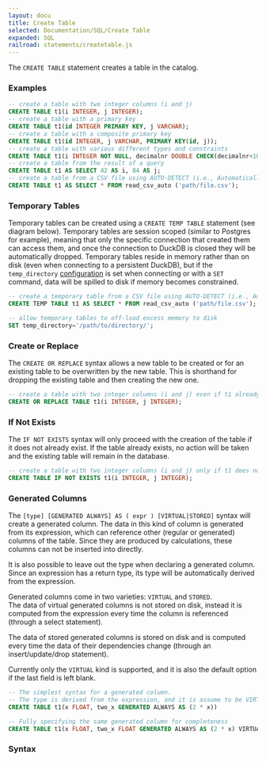 ```yaml
---
layout: docu
title: Create Table
selected: Documentation/SQL/Create Table
expanded: SQL
railroad: statements/createtable.js
---
```

The `CREATE TABLE` statement creates a table in the catalog.

### Examples
```sql
-- create a table with two integer columns (i and j)
CREATE TABLE t1(i INTEGER, j INTEGER);
-- create a table with a primary key
CREATE TABLE t1(id INTEGER PRIMARY KEY, j VARCHAR);
-- create a table with a composite primary key
CREATE TABLE t1(id INTEGER, j VARCHAR, PRIMARY KEY(id, j));
-- create a table with various different types and constraints
CREATE TABLE t1(i INTEGER NOT NULL, decimalnr DOUBLE CHECK(decimalnr<10), date DATE UNIQUE, time TIMESTAMP);
-- create a table from the result of a query
CREATE TABLE t1 AS SELECT 42 AS i, 84 AS j;
-- create a table from a CSV file using AUTO-DETECT (i.e., Automatically detecting column names and types)
CREATE TABLE t1 AS SELECT * FROM read_csv_auto ('path/file.csv');
```
### Temporary Tables

Temporary tables can be created using a `CREATE TEMP TABLE` statement (see diagram below). 
Temporary tables are session scoped (similar to Postgres for example), meaning that only the specific connection that created them can access them, and once the connection to DuckDB is closed they will be automatically dropped. 
Temporary tables reside in memory rather than on disk (even when connecting to a persistent DuckDB), but if the `temp_directory` [configuration](/docs/sql/configuration) is set when connecting or with a `SET` command, data will be spilled to disk if memory becomes constrained. 

```sql
-- create a temporary table from a CSV file using AUTO-DETECT (i.e., Automatically detecting column names and types)
CREATE TEMP TABLE t1 AS SELECT * FROM read_csv_auto ('path/file.csv');

-- allow temporary tables to off-load excess memory to disk
SET temp_directory='/path/to/directory/';
```

### Create or Replace

The `CREATE OR REPLACE` syntax allows a new table to be created or for an existing table to be overwritten by the new table. This is shorthand for dropping the existing table and then creating the new one.

```sql
-- create a table with two integer columns (i and j) even if t1 already exists
CREATE OR REPLACE TABLE t1(i INTEGER, j INTEGER);
```

### If Not Exists

The `IF NOT EXISTS` syntax will only proceed with the creation of the table if it does not already exist. If the table already exists, no action will be taken and the existing table will remain in the database. 

```sql
-- create a table with two integer columns (i and j) only if t1 does not exist yet. 
CREATE TABLE IF NOT EXISTS t1(i INTEGER, j INTEGER);
```

### Generated Columns

The `[type] [GENERATED ALWAYS] AS ( expr ) [VIRTUAL|STORED]` syntax will create a generated column. The data in this kind of column is generated from its expression, which can reference other (regular or generated) columns of the table. Since they are produced by calculations, these columns can not be inserted into directly.

It is also possible to leave out the type when declaring a generated column. Since an expression has a return type, its type will be automatically derived from the expression.
  
Generated columns come in two varieties: `VIRTUAL` and `STORED`.  
The data of virtual generated columns is not stored on disk, instead it is computed from the expression every time the column is referenced (through a select statement).  

The data of stored generated columns is stored on disk and is computed every time the data of their dependencies change (through an insert/update/drop statement).  

Currently only the `VIRTUAL` kind is supported, and it is also the default option if the last field is left blank.

```sql
-- The simplest syntax for a generated column. 
-- The type is derived from the expression, and it is assume to be VIRTUAL
CREATE TABLE t1(x FLOAT, two_x GENERATED ALWAYS AS (2 * x))

-- Fully specifying the same generated column for completeness
CREATE TABLE t1(x FLOAT, two_x FLOAT GENERATED ALWAYS AS (2 * x) VIRTUAL)
```

### Syntax
<div id="rrdiagram"></div>

